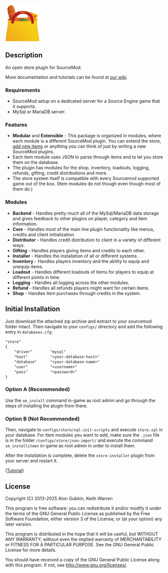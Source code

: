 ![store](https://github.com/KeithGDR/sm-store/blob/master/logo.png "store")

## Description
An open store plugin for SourceMod. 

More documentation and tutorials can be found at [our wiki](https://github.com/KeithGDR/sm-store/wiki/wiki).

### Requirements

* SourceMod setup on a dedicated server for a Source Engine game that it supports.
* MySql or MariaDB server.

### Features

* **Modular** and **Extensible** - This package is organized in modules, where each module is a different SourceMod plugin. You can extend the store, [add new items](https://github.com/KeithGDR/sm-store/wiki/Creating-items-for-Store) or anything you can think of just by writing a new SourceMod plugins.
* Each item module uses JSON to parse through items and to let you store them on the database.
* The plugin has modules for the shop, inventory, loadouts, logging, refunds, gifting, credit distributions and more.
* The store system itself is compatible with every Sourcemod supported game out of the box. (Item modules do not though even though most of them do.)

### Modules
* **Backend** - Handles pretty much all of the MySql/MariaDB data storage and gives feedback to other plugins on player, category and item information.
* **Core** - Handles most of the main line plugin functionality like menus, credits and client initialization.
* **Distributor** - Handles credit distribution to client in a variety of different ways.
* **Gifting** - Handles players giving items and credits to each other.
* **Installer** - Handles the installation of all or different systems.
* **Inventory** - Handles players inventory and the ability to equip and unequip items.
* **Loadout** - Handles different loadouts of items for players to equip at different points in time.
* **Logging** - Handles all logging across the other modules.
* **Refund** - Handles all refunds players might want for certain items.
* **Shop** - Handles item purchases through credits in the system.

## Initial Installation

Just download the attached zip archive and extract to your sourcemod folder intact. Then navigate to your `configs/` directory and add the following entry in `databases.cfg`:
    
    "store"
    {
        "driver"        "mysql"
        "host"          "<your-database-host>"
        "database"		"<your-database-name>"
        "user"		    "<username>"
        "pass"		    "<password>"
    }

### Option A (Recommended)
Use the `sm_install` command in-game as root admin and go through the steps of installing the plugin from there.

### Option B (Not Recommended)
Then, navigate to `configs/store/sql-init-scripts` and execute `store.sql` in your database. For item modules you want to add, make sure the `.json` file is in the folder `/configs/store/json-import/` and execute the command `sm_installitems` in-game as root admin in order to install them.

After the installation is complete, delete the `store-installer` plugin from your server and restart it.

([Tutorial](https://github.com/KeithGDR/sm-store/wiki/Installing-Store))

## License

Copyright (C) 2013-2025  Alon Gubkin, Keith Warren

This program is free software: you can redistribute it and/or modify
it under the terms of the GNU General Public License as published by
the Free Software Foundation, either version 3 of the License, or
(at your option) any later version.

This program is distributed in the hope that it will be useful,
but WITHOUT ANY WARRANTY; without even the implied warranty of
MERCHANTABILITY or FITNESS FOR A PARTICULAR PURPOSE.  See the
GNU General Public License for more details.

You should have received a copy of the GNU General Public License
along with this program.  If not, see <http://www.gnu.org/licenses/>.
